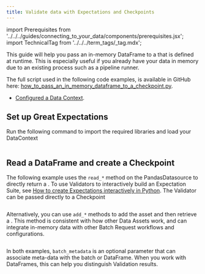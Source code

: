 ```yaml
---
title: Validate data with Expectations and Checkpoints
---
```


import Prerequisites from '../../../guides/connecting_to_your_data/components/prerequisites.jsx';
import TechnicalTag from '../../../term_tags/_tag.mdx';

This guide will help you pass an in-memory DataFrame to a <TechnicalTag tag="checkpoint" text="Checkpoint" /> that is defined at runtime. This is especially useful if you already have your data in memory due to an existing process such as a pipeline runner.

The full script used in the following code examples, is available in GitHub here: [how_to_pass_an_in_memory_dataframe_to_a_checkpoint.py](https://github.com/great-expectations/great_expectations/tree/develop/docs/docusaurus/versioned_docs/version-0.17.23/guides/validation/checkpoints/how_to_pass_an_in_memory_dataframe_to_a_checkpoint.py).

<Prerequisites>

- [Configured a Data Context](/guides/setup/configuring_data_contexts/instantiating_data_contexts/instantiate_data_context.md).

</Prerequisites>

## Set up Great Expectations

Run the following command to import the required libraries and load your DataContext

```python title="Python" name="version-0.17.23 docs/docusaurus/versioned_docs/version-0.17.23/guides/validation/checkpoints/how_to_pass_an_in_memory_dataframe_to_a_checkpoint.py setup"
```

## Read a DataFrame and create a Checkpoint

The following example uses the `read_*` method on the PandasDatasource to directly return a <TechnicalTag tag="validator" text="Validator" />. To use Validators to interactively build an Expectation Suite, see [How to create Expectations interactively in Python](/guides/expectations/how_to_create_and_edit_expectations_with_instant_feedback_from_a_sample_batch_of_data.md).
The Validator can be passed directly to a Checkpoint

```python title="Python" name="version-0.17.23 docs/docusaurus/versioned_docs/version-0.17.23/guides/validation/checkpoints/how_to_pass_an_in_memory_dataframe_to_a_checkpoint.py read_dataframe"
```

Alternatively, you can use `add_*` methods to add the asset and then retrieve a <TechnicalTag tag="batch_request" text="Batch Request" />. This method is consistent with how other Data Assets work, and can integrate in-memory data with other Batch Request workflows and configurations.

```python title="Python" name="version-0.17.23 docs/docusaurus/versioned_docs/version-0.17.23/guides/validation/checkpoints/how_to_pass_an_in_memory_dataframe_to_a_checkpoint.py add_dataframe"
```

In both examples, `batch_metadata` is an optional parameter that can associate meta-data with the batch or DataFrame. When you work with DataFrames, this can help you distinguish Validation results.
